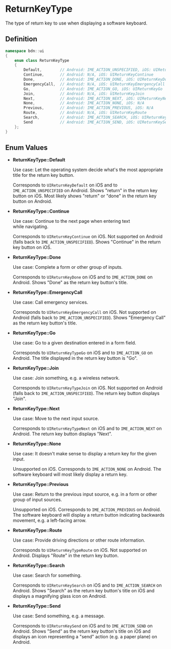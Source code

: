 # ReturnKeyType

The type of return key to use when displaying a software keyboard.

## Definition

```C++
namespace bdn::ui
{
	enum class ReturnKeyType
	{
		Default,		// Android: IME_ACTION_UNSPECIFIED, iOS: UIReturnKeyDefault
		Continue,       // Android: N/A, iOS: UIReturnKeyContinue
		Done,           // Android: IME_ACTION_DONE, iOS: UIReturnKeyDone
		EmergencyCall,  // Android: N/A, iOS: UIReturnKeyEmergencyCall
		Go,             // Android: IME_ACTION_GO, iOS: UIReturnKeyGo
		Join,           // Android: N/A, iOS: UIReturnKeyJoin
		Next,           // Android: IME_ACTION_NEXT, iOS: UIReturnKeyNext
		None,           // Android: IME_ACTION_NONE, iOS: N/A
		Previous,       // Android: IME_ACTION_PREVIOUS, iOS: N/A
		Route,          // Android: N/A, iOS: UIReturnKeyRoute
		Search,         // Android: IME_ACTION_SEARCH, iOS: UIReturnKeySearch
		Send            // Android: IME_ACTION_SEND, iOS: UIReturnKeySend
	};	
}
```

## Enum Values

* **ReturnKeyType::Default**

	Use case: Let the operating system decide what's the most appropriate title for the return key button.

	Corresponds to `UIReturnKeyDefault` on iOS and to `IME_ACTION_UNSPECIFIED` on Android. Shows "return" in the return key button on iOS. Most likely shows "return" or "done" in the return key button on Android.

* **ReturnKeyType::Continue**

	Use case: Continue to the next page when entering text while navigating.

	Corresponds to `UIReturnKeyContinue` on iOS. Not supported on Android (falls back to `IME_ACTION_UNSPECIFIED`). Shows "Continue" in the return key button on iOS.

* **ReturnKeyType::Done**

	Use case: Complete a form or other group of inputs.

	Corresponds to `UIReturnKeyDone` on iOS and to `IME_ACTION_DONE` on Android. Shows "Done" as the return key button's title.

* **ReturnKeyType::EmergencyCall**

	Use case: Call emergency services.

	Corresponds to `UIReturnKeyEmergencyCall` on iOS. Not supported on Android (falls back to `IME_ACTION_UNSPECIFIED`). Shows "Emergency Call" as the return key button's title.

* **ReturnKeyType::Go**

	Use case: Go to a given destination entered in a form field.

	Corresponds to `UIReturnKeyTypeGo` on iOS and to `IME_ACTION_GO` on Android. The title displayed in the return key button is "Go".

* **ReturnKeyType::Join**

	Use case: Join something, e.g. a wireless network.

	Corresponds to `UIReturnKeyTypeJoin` on iOS. Not supported on Android (falls back to `IME_ACTION_UNSPECIFIED`). The return key button displays "Join".

* **ReturnKeyType::Next**

	Use case: Move to the next input source.

	Corresponds to `UIReturnKeyTypeNext` on iOS and to `IME_ACTION_NEXT` on Android. The return key button displays "Next".

* **ReturnKeyType::None**

	Use case: It doesn't make sense to display a return key for the given input.

	Unsupported on iOS. Corresponds to `IME_ACTION_NONE` on Android. The software keyboard will most likely display a return key.

* **ReturnKeyType::Previous**

	Use case: Return to the previous input source, e.g. in a form or other group of input sources.

	Unsupported on iOS. Corresponds to `IME_ACTION_PREVIOUS` on Android. The software keyboard will display a return button indicating backwards movement, e.g. a left-facing arrow.

* **ReturnKeyType::Route**

	Use case: Provide driving directions or other route information.

	Corresponds to `UIReturnKeyTypeRoute` on iOS. Not supported on Android. Displays "Route" in the return key button.

* **ReturnKeyType::Search**

	Use case: Search for something.

	Corresponds to `UIReturnKeySearch` on iOS and to `IME_ACTION_SEARCH` on Android. Shows "Search" as the return key button's title on iOS and displays a magnifying glass icon on Android.

* **ReturnKeyType::Send**

	Use case: Send something, e.g. a message.

	Corresponds to `UIReturnKeySend` on iOS and to `IME_ACTION_SEND` on Android. Shows "Send" as the return key button's title on iOS and displays an icon representing a "send" action (e.g. a paper plane) on Android.

